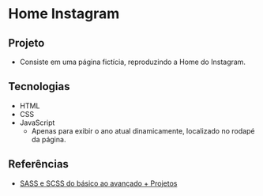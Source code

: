 # Home Instagram

## Projeto

- Consiste em uma página fictícia, reproduzindo a Home do Instagram.

## Tecnologias

- HTML
- CSS
- JavaScript
  - Apenas para exibir o ano atual dinamicamente, localizado no rodapé da página.

## Referências

- [SASS e SCSS do básico ao avançado + Projetos](https://www.udemy.com/course/sass-e-scss-do-basico-ao-avancado-projetos/)
